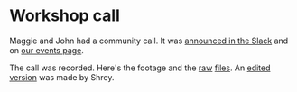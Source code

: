 # Workshop call

Maggie and John had a community call. It was [announced in the Slack](https://hackclub.slack.com/archives/C0266FRGT/p1684533340654809) and on [our events page](https://events.hackclub.com/design-your-first-pcb/).

The call was recorded. Here's the footage and the [raw](https://www.youtube.com/watch?v=QNMYNFwhsCQ) [files](https://www.youtube.com/watch?v=qcy85PVVtaw). An [edited version](https://youtu.be/enMtMOgimm4) was made by Shrey.